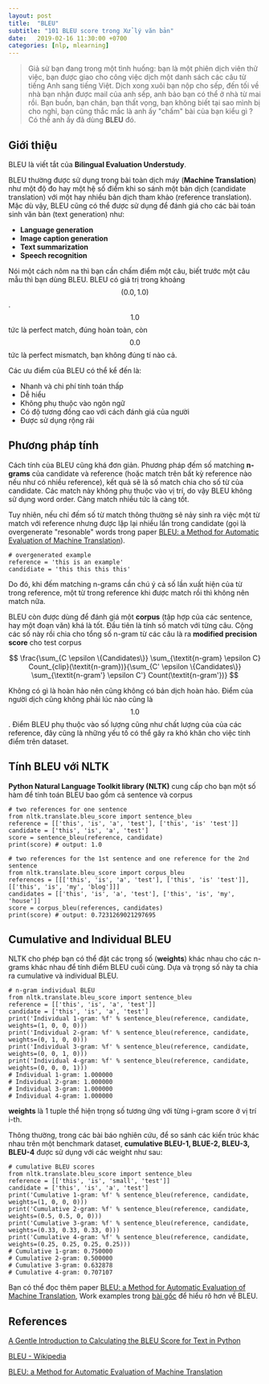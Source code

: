 ```yaml
---
layout: post
title:  "BLEU"
subtitle: "101 BLEU score trong Xử lý văn bản"
date:   2019-02-16 11:30:00 +0700
categories: [nlp, mlearning]
---
```


> Giả sử bạn đang trong một tình huống: bạn là một phiên dịch viên thử việc, bạn được giao cho công việc dịch một danh sách các câu từ tiếng Anh sang tiếng Việt. Dịch xong xuôi bạn nộp cho sếp, đến tối về nhà bạn nhận được mail của anh sếp, anh bảo bạn có thể ở nhà từ mai rồi. Bạn buồn, bạn chán, bạn thất vọng, bạn không biết tại sao mình bị cho nghỉ, bạn cũng thắc mắc là anh ấy "chấm" bài của bạn kiểu gì ? Có thể anh ấy đã dùng **BLEU** đó.

## Giới thiệu

BLEU là viết tắt của **Bilingual Evaluation Understudy**.

BLEU thường được sử dụng trong bài toàn dịch máy (**Machine Translation**) như một độ đo hay một hệ số điểm khi so sánh một bản dịch (candidate translation) với một hay nhiều bản dịch tham khảo (reference translation). Mặc dù vậy, BLEU cũng có thể được sử dụng để đánh giá cho các bài toán sinh văn bản (text generation) như:
- **Language generation**
- **Image caption generation**
- **Text summarization**
- **Speech recognition**

Nói một cách nôm na thì bạn cần chấm điểm một câu, biết trước một câu mẫu thì bạn dùng BLEU. BLEU có giá trị trong khoảng $$ (0.0, 1.0) $$. $$ 1.0 $$ tức là perfect match, đúng hoàn toàn, còn $$ 0.0 $$ tức là perfect mismatch, bạn không đúng tí nào cả. 

Các ưu điểm của BLEU có thể kể đến là:
- Nhanh và chi phí tính toán thấp
- Dễ hiểu
- Không phụ thuộc vào ngôn ngữ
- Có độ tương đồng cao với cách đánh giá của người
- Được sử dụng rộng rãi

## Phương pháp tính

Cách tính của BLEU cũng khá đơn giản. Phương pháp đếm số matching **n-grams** của candidate và reference (hoặc match trên bất kỳ reference nào nếu như có nhiều reference), kết quả sẽ là số match chia cho số từ của candidate. Các match này không phụ thuộc vào vị trí, do vậy BLEU không sử dụng word order. Càng match nhiều tức là càng tốt. 

Tuy nhiên, nếu chỉ đếm số từ match thông thường sẽ nảy sinh ra việc một từ match với reference nhưng được lặp lại nhiều lần trong candidate (gọi là overgenerate "resonable" words trong paper [BLEU: a Method for Automatic Evaluation of Machine Translation](http://www.aclweb.org/anthology/P02-1040.pdf)). 

~~~~
# overgenerated example
reference = 'this is an example'
candidiate = 'this this this this'
~~~~

Do đó, khi đếm matching n-grams cần chú ý cả số lần xuất hiện của từ trong reference, một từ trong reference khi được match rồi thì không nên match nữa.

BLEU còn được dùng để đánh giá một **corpus** (tập hợp của các sentence, hay một đoạn văn) khá là tốt. Đầu tiên là tính số match với từng câu. Cộng các số này rồi chia cho tổng số n-gram từ các câu là ra **modified precision score** cho test corpus

$$ \frac{\sum_{C \epsilon \{Candidates\}} \sum_{\textit{n-gram} \epsilon C} Count_{clip}(\textit{n-gram})}{\sum_{C' \epsilon \{Candidates\}} \sum_{\textit{n-gram'} \epsilon C'} Count(\textit{n-gram'})} $$

Không có gì là hoàn hảo nên cũng không có bản dịch hoàn hảo. Điểm của người dịch cũng không phải lúc nào cũng là $$1.0$$. Điểm BLEU phụ thuộc vào số lượng cũng như chất lượng của của các reference, đây cũng là những yếu tố có thể gây ra khó khăn cho việc tính điểm trên dataset.

## Tính BLEU với NLTK

**Python Natural Language Toolkit library (NLTK)** cung cấp cho bạn một số hàm để tính toán BLEU bao gồm cả sentence và corpus

~~~~
# two references for one sentence
from nltk.translate.bleu_score import sentence_bleu
reference = [['this', 'is', 'a', 'test'], ['this', 'is' 'test']]
candidate = ['this', 'is', 'a', 'test']
score = sentence_bleu(reference, candidate)
print(score) # output: 1.0

# two references for the 1st sentence and one reference for the 2nd sentence
from nltk.translate.bleu_score import corpus_bleu
references = [[['this', 'is', 'a', 'test'], ['this', 'is' 'test']], [['this', 'is', 'my', 'blog']]]
candidates = [['this', 'is', 'a', 'test'], ['this', 'is', 'my', 'house']]
score = corpus_bleu(references, candidates)
print(score) # output: 0.7231269021297695
~~~~

## Cumulative and Individual BLEU

NLTK cho phép bạn có thể đặt các trọng số  (**weights**) khác nhau cho các n-grams khác nhau để tính điểm BLEU cuối cùng. Dựa và trọng số này ta chia ra cumulative và individual BLEU.

~~~~
# n-gram individual BLEU
from nltk.translate.bleu_score import sentence_bleu
reference = [['this', 'is', 'a', 'test']]
candidate = ['this', 'is', 'a', 'test']
print('Individual 1-gram: %f' % sentence_bleu(reference, candidate, weights=(1, 0, 0, 0)))
print('Individual 2-gram: %f' % sentence_bleu(reference, candidate, weights=(0, 1, 0, 0)))
print('Individual 3-gram: %f' % sentence_bleu(reference, candidate, weights=(0, 0, 1, 0)))
print('Individual 4-gram: %f' % sentence_bleu(reference, candidate, weights=(0, 0, 0, 1)))
# Individual 1-gram: 1.000000
# Individual 2-gram: 1.000000
# Individual 3-gram: 1.000000
# Individual 4-gram: 1.000000
~~~~

**weights** là 1 tuple thể hiện trọng số tương ứng với từng i-gram score ở vị trí i-th.

Thông thường, trong các bài báo nghiên cứu, để so sánh các kiến trúc khác nhau trên một benchmark dataset, **cumulative BLEU-1, BLUE-2, BLEU-3, BLEU-4** được sử dụng với các weight như sau:

~~~~
# cumulative BLEU scores
from nltk.translate.bleu_score import sentence_bleu
reference = [['this', 'is', 'small', 'test']]
candidate = ['this', 'is', 'a', 'test']
print('Cumulative 1-gram: %f' % sentence_bleu(reference, candidate, weights=(1, 0, 0, 0)))
print('Cumulative 2-gram: %f' % sentence_bleu(reference, candidate, weights=(0.5, 0.5, 0, 0)))
print('Cumulative 3-gram: %f' % sentence_bleu(reference, candidate, weights=(0.33, 0.33, 0.33, 0)))
print('Cumulative 4-gram: %f' % sentence_bleu(reference, candidate, weights=(0.25, 0.25, 0.25, 0.25)))
# Cumulative 1-gram: 0.750000
# Cumulative 2-gram: 0.500000
# Cumulative 3-gram: 0.632878
# Cumulative 4-gram: 0.707107
~~~~

Bạn có thể đọc thêm paper [BLEU: a Method for Automatic Evaluation of Machine Translation](http://www.aclweb.org/anthology/P02-1040.pdf), Work examples trong [bài gốc](https://machinelearningmastery.com/calculate-bleu-score-for-text-python/) để hiểu rõ hơn về BLEU.

## References

[A Gentle Introduction to Calculating the BLEU Score for Text in Python](https://machinelearningmastery.com/calculate-bleu-score-for-text-python/)

[BLEU - Wikipedia](https://en.wikipedia.org/wiki/BLEU)

[BLEU: a Method for Automatic Evaluation of Machine Translation](http://www.aclweb.org/anthology/P02-1040.pdf)